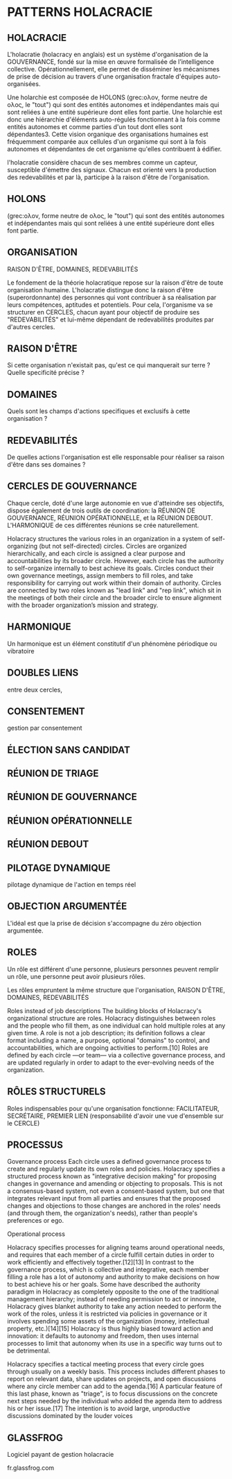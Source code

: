 # PATTERNS HOLACRACIE


## HOLACRACIE

L'holacratie (holacracy en anglais) est un système d'organisation de la GOUVERNANCE, fondé sur la mise en œuvre formalisée de l’intelligence collective. Opérationnellement, elle permet de disséminer les mécanismes de prise de décision au travers d'une organisation fractale d'équipes auto-organisées.

Une holarchie est composée de HOLONS (grec:ολον, forme neutre de ολος, le "tout") qui sont des entités autonomes et indépendantes mais qui sont reliées à une entité supérieure dont elles font partie. Une holarchie est donc une hiérarchie d'éléments auto-régulés fonctionnant à la fois comme entités autonomes et comme parties d'un tout dont elles sont dépendantes3. Cette vision organique des organisations humaines est fréquemment comparée aux cellules d'un organisme qui sont à la fois autonomes et dépendantes de cet organisme qu'elles contribuent à édifier.

l'holacratie considère chacun de ses membres comme un capteur, susceptible d'émettre des signaux. Chacun est orienté vers la production des redevabilités et par là, participe à la raison d'être de l'organisation.

## HOLONS

(grec:ολον, forme neutre de ολος, le "tout") qui sont des entités autonomes et indépendantes mais qui sont reliées à une entité supérieure dont elles font partie.

## ORGANISATION

RAISON D'ÊTRE, DOMAINES, REDEVABILITÉS

Le fondement de la théorie holacratique repose sur la raison d'être de toute organisation humaine. L'holacratie distingue donc la raison d'être (superordonnante) des personnes qui vont contribuer à sa réalisation par leurs compétences, aptitudes et potentiels. Pour cela, l'organisme va se structurer en CERCLES, chacun ayant pour objectif de produire ses "REDEVABILITÉS" et lui-même dépendant de redevabilités produites par d'autres cercles.

## RAISON D'ÊTRE



Si cette organisation n'existait pas, qu'est ce qui manquerait sur terre ? Quelle specificité précise ?


## DOMAINES

Quels sont les champs d'actions specifiques et exclusifs à cette organisation ?

## REDEVABILITÉS

De quelles actions l'organisation est elle responsable pour réaliser sa raison d'être dans ses domaines ?


## CERCLES DE GOUVERNANCE

Chaque cercle, doté d'une large autonomie en vue d'atteindre ses objectifs, dispose également de trois outils de coordination: la RÉUNION DE GOUVERNANCE, RÉUNION OPÉRATIONNELLE, et la RÉUNION DEBOUT. L'HARMONIQUE de ces différentes réunions se crée naturellement.


Holacracy structures the various roles in an organization in a system of self-organizing (but not self-directed) circles. Circles are organized hierarchically, and each circle is assigned a clear purpose and accountabilities by its broader circle. However, each circle has the authority to self-organize internally to best achieve its goals. Circles conduct their own governance meetings, assign members to fill roles, and take responsibility for carrying out work within their domain of authority. Circles are connected by two roles known as "lead link" and "rep link", which sit in the meetings of both their circle and the broader circle to ensure alignment with the broader organization’s mission and strategy.

## HARMONIQUE

Un harmonique est un élément constitutif d'un phénomène périodique ou vibratoire

## DOUBLES LIENS

entre deux cercles, 

## CONSENTEMENT
gestion par consentement 

## ÉLECTION SANS CANDIDAT

## RÉUNION DE TRIAGE

## RÉUNION DE GOUVERNANCE

## RÉUNION OPÉRATIONNELLE

## RÉUNION DEBOUT

## PILOTAGE DYNAMIQUE

pilotage dynamique de l'action en temps réel

## OBJECTION ARGUMENTÉE

L'idéal est que la prise de décision s'accompagne du zéro objection argumentée.

## ROLES

Un rôle est différent d'une personne, plusieurs personnes peuvent remplir un rôle, une personne peut avoir plusieurs rôles.

Les rôles empruntent la même structure que l'organisation, RAISON D'ÊTRE, DOMAINES, REDEVABILITÉS

Roles instead of job descriptions
The building blocks of Holacracy's organizational structure are roles. Holacracy distinguishes between roles and the people who fill them, as one individual can hold multiple roles at any given time. A role is not a job description; its definition follows a clear format including a name, a purpose, optional "domains" to control, and accountabilities, which are ongoing activities to perform.[10] Roles are defined by each circle —or team— via a collective governance process, and are updated regularly in order to adapt to the ever-evolving needs of the organization.

## RÔLES STRUCTURELS

Roles indispensables pour qu'une organisation fonctionne: FACILITATEUR, SECRÉTAIRE, PREMIER LIEN (responsabilité d'avoir une vue d'ensemble sur le CERCLE)

## PROCESSUS

Governance process
Each circle uses a defined governance process to create and regularly update its own roles and policies. Holacracy specifies a structured process known as "integrative decision making" for proposing changes in governance and amending or objecting to proposals. This is not a consensus-based system, not even a consent-based system, but one that integrates relevant input from all parties and ensures that the proposed changes and objections to those changes are anchored in the roles' needs (and through them, the organization's needs), rather than people's preferences or ego.

Operational process

Holacracy specifies processes for aligning teams around operational needs, and requires that each member of a circle fulfill certain duties in order to work efficiently and effectively together.[12][13] In contrast to the governance process, which is collective and integrative, each member filling a role has a lot of autonomy and authority to make decisions on how to best achieve his or her goals. Some have described the authority paradigm in Holacracy as completely opposite to the one of the traditional management hierarchy; instead of needing permission to act or innovate, Holacracy gives blanket authority to take any action needed to perform the work of the roles, unless it is restricted via policies in governance or it involves spending some assets of the organization (money, intellectual property, etc.)[14][15] Holacracy is thus highly biased toward action and innovation: it defaults to autonomy and freedom, then uses internal processes to limit that autonomy when its use in a specific way turns out to be detrimental.

Holacracy specifies a tactical meeting process that every circle goes through usually on a weekly basis. This process includes different phases to report on relevant data, share updates on projects, and open discussions where any circle member can add to the agenda.[16] A particular feature of this last phase, known as "triage", is to focus discussions on the concrete next steps needed by the individual who added the agenda item to address his or her issue.[17] The intention is to avoid large, unproductive discussions dominated by the louder voices


## GLASSFROG

Logiciel payant de gestion holacracie

fr.glassfrog.com
